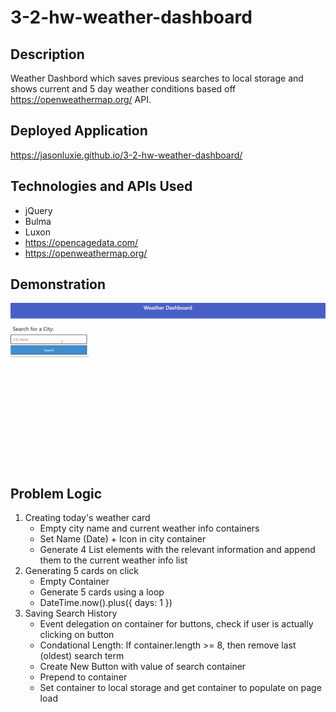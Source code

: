 # 3-2-hw-weather-dashboard

## Description
Weather Dashbord which saves previous searches to local storage and shows current and 5 day weather conditions based off https://openweathermap.org/ API. 

## Deployed Application
https://jasonluxie.github.io/3-2-hw-weather-dashboard/

## Technologies and APIs Used 
* jQuery
* Bulma
* Luxon
* https://opencagedata.com/
* https://openweathermap.org/

## Demonstration 

![Demonstration of application by search for Houston and Atlanta and generating weather results](./assets/images/demo.gif)

## Problem Logic
1. Creating today's weather card 
    * Empty city name and current weather info containers
    * Set Name (Date) + Icon in city container
    * Generate 4 List elements with the relevant information and append them to the current weather info list 
1. Generating 5 cards on click
    * Empty Container
    * Generate 5 cards using a loop 
    * DateTime.now().plus({ days: 1 })
1. Saving Search History
    * Event delegation on container for buttons, check if user is actually clicking on button
    * Condational Length: If container.length >= 8, then remove last (oldest) search term
    * Create New Button with value of search container
    * Prepend to container
    * Set container to local storage and get container to populate on page load 